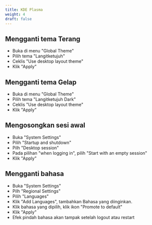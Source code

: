 ```yaml
---
title: KDE Plasma
weight: 4
draft: false
---
```


## Mengganti tema Terang

- Buka di menu "Global Theme"
- Pilih tema "Langitketujuh"
- Ceklis "Use desktop layout theme"
- Klik "Apply"

## Mengganti tema Gelap

- Buka di menu "Global Theme"
- Pilih tema "Langitketujuh Dark"
- Ceklis "Use desktop layout theme"
- Klik "Apply"

## Mengosongkan sesi awal

- Buka "System Settings"
- Pilih "Startup and shutdown"
- Pilh "Desktop session"
- Pada pilihan "when logging in", pilih "Start with an empty session"
- Klik "Apply"

## Mengganti bahasa

- Buka "System Settings"
- Pilh "Regional Settings"
- Pilih "Languages"
- Klik "Add Languages", tambahkan Bahasa yang diinginkan.
- Klik bahasa yang dipilih, klik ikon "Promote to default"
- Klik "Apply"
- Efek pindah bahasa akan tampak setelah logout atau restart
